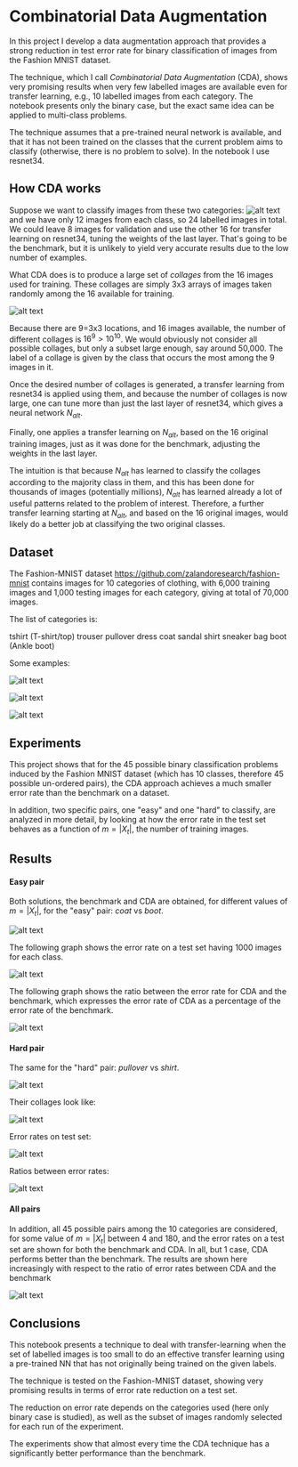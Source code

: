 # Combinatorial Data Augmentation

In this project I develop a data augmentation approach that provides a strong reduction in test error rate for binary classification of images from the Fashion MNIST dataset.

The technique, which I call _Combinatorial Data Augmentation_ (CDA), shows very promising results when very few labelled images are available even for transfer learning, e.g., 10 labelled images from each category. The notebook presents only the binary case, but the exact same idea can be applied to multi-class problems. 

The technique assumes that a pre-trained neural network is available, and that it has not been trained on the classes that the current problem aims to classify (otherwise, there is no problem to solve). In the notebook I use resnet34.

## How CDA works

Suppose we want to classify images from these two categories: ![alt text](https://github.com/martin-merener/deep_learning/blob/master/combinatorial_data_augmentation/images/project4_images_easy_pair.JPG) and we have only 12 images from each class, so 24 labelled images in total. We could leave 8 images for validation and use the other 16 for transfer learning on resnet34, tuning the weights of the last layer. That's going to be the benchmark, but it is unlikely to yield very accurate results due to the low number of examples.

What CDA does is to produce a large set of _collages_ from the 16 images used for training. These collages are simply 3x3 arrays of images taken randomly among the 16 available for training. 

![alt text](https://github.com/martin-merener/deep_learning/blob/master/combinatorial_data_augmentation/images/project4_collages_easy_pair.JPG)

Because there are 9=3x3 locations, and 16 images available, the number of different collages is $16^9>10^10$. We would obviously not consider all possible collages, but only a subset large enough, say around 50,000. The label of a collage is given by the class that occurs the most among the 9 images in it.

Once the desired number of collages is generated, a transfer learning from resnet34 is applied using them, and because the number of collages is now large, one can tune more than just the last layer of resnet34, which gives a neural network $N_{alt}$. 

Finally, one applies a transfer learning on $N_{alt}$, based on the 16 original training images, just as it was done for the benchmark, adjusting the weights in the last layer. 

The intuition is that because $N_{alt}$ has learned to classify the collages according to the majority class in them, and this has been done for thousands of images (potentially millions), $N_{alt}$ has learned already a lot of useful patterns related to the problem of interest. Therefore, a further transfer learning starting at $N_{alt}$, and based on the 16 original images, would likely do a better job at classifying the two original classes. 

## Dataset

The Fashion-MNIST dataset https://github.com/zalandoresearch/fashion-mnist contains images for 10 categories of clothing, with 6,000 training images and 1,000 testing images for each category, giving at total of 70,000 images.

The list of categories is:

tshirt (T-shirt/top)
trouser
pullover
dress
coat
sandal
shirt
sneaker
bag
boot (Ankle boot)

Some examples:

![alt text](https://github.com/martin-merener/deep_learning/blob/master/combinatorial_data_augmentation/images/pullover_dress.JPG)

![alt text](https://github.com/martin-merener/deep_learning/blob/master/combinatorial_data_augmentation/images/sneaker_boot.JPG)

![alt text](https://github.com/martin-merener/deep_learning/blob/master/combinatorial_data_augmentation/images/trouser_shirt.JPG)

## Experiments

This project shows that for the 45 possible binary classification problems induced by the Fashion MNIST dataset (which has 10 classes, therefore 45 possible un-ordered pairs), the CDA approach achieves a much smaller error rate than the benchmark on a dataset.

In addition, two specific pairs, one "easy" and one "hard" to classify, are analyzed in more detail, by looking at how the error rate in the test set behaves as a function of $m=|X_t|$, the number of training images.

## Results


#### Easy pair 

Both solutions, the benchmark and CDA are obtained, for different values of $m=|X_t|$, for the "easy" pair: _coat_ vs _boot_. 

![alt text](https://github.com/martin-merener/deep_learning/blob/master/combinatorial_data_augmentation/images/project4_collages_easy_pair.JPG)

The following graph shows the error rate on a test set having 1000 images for each class.

![alt text](https://github.com/martin-merener/deep_learning/blob/master/combinatorial_data_augmentation/images/project4_error_rates_easy_pair.JPG)

The following graph shows the ratio between the error rate for CDA and the benchmark, which expresses the error rate of CDA as a percentage of the error rate of the benchmark. 

![alt text](https://github.com/martin-merener/deep_learning/blob/master/combinatorial_data_augmentation/images/project4_ratio_error_rates_easy_pair.JPG)

#### Hard pair

The same for the "hard" pair: _pullover_ vs _shirt_.

![alt text](https://github.com/martin-merener/deep_learning/blob/master/combinatorial_data_augmentation/images/project4_images_hard_pair.JPG)

Their collages look like:

![alt text](https://github.com/martin-merener/deep_learning/blob/master/combinatorial_data_augmentation/images/project4_collages_hard_pair.JPG)

Error rates on test set:

![alt text](https://github.com/martin-merener/deep_learning/blob/master/combinatorial_data_augmentation/images/project4_error_rates_hard_pair.JPG)

Ratios between error rates:

![alt text](https://github.com/martin-merener/deep_learning/blob/master/combinatorial_data_augmentation/images/project4_ratio_error_rates_hard_pair.JPG)

#### All pairs

In addition, all 45 possible pairs among the 10 categories are considered, for some value of $m=|X_t|$ between 4 and 180, and the error rates on a test set are shown for both the benchmark and CDA. In all, but 1 case, CDA performs better than the benchmark. The results are shown here increasingly with respect to the ratio of error rates between CDA and the benchmark

![alt text](https://github.com/martin-merener/deep_learning/blob/master/combinatorial_data_augmentation/images/project4_performances_all_pairs_.JPG)

## Conclusions 

This notebook presents a technique to deal with transfer-learning when the set of labelled images is too small to do an effective transfer learning using a pre-trained NN that has not originally being trained on the given labels.

The technique is tested on the Fashion-MNIST dataset, showing very promising results in terms of error rate reduction on a test set.

The reduction on error rate depends on the categories used (here only binary case is studied), as well as the subset of images randomly selected for each run of the experiment.

The experiments show that almost every time the CDA technique has a significantly better performance than the benchmark.
